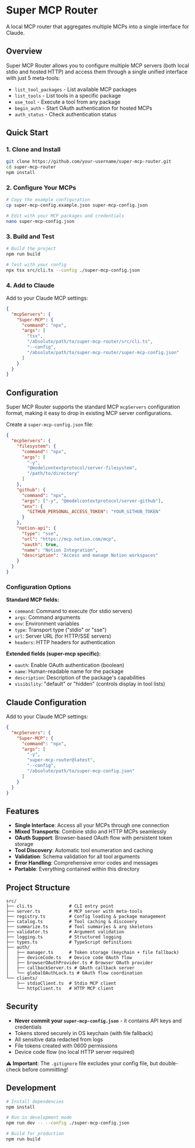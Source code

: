 # Super MCP Router

A local MCP router that aggregates multiple MCPs into a single interface for Claude.

## Overview

Super MCP Router allows you to configure multiple MCP servers (both local stdio and hosted HTTP) and access them through a single unified interface with just 5 meta-tools:

- `list_tool_packages` - List available MCP packages
- `list_tools` - List tools in a specific package  
- `use_tool` - Execute a tool from any package
- `begin_auth` - Start OAuth authentication for hosted MCPs
- `auth_status` - Check authentication status

## Quick Start

### 1. Clone and Install

```bash
git clone https://github.com/your-username/super-mcp-router.git
cd super-mcp-router
npm install
```

### 2. Configure Your MCPs

```bash
# Copy the example configuration
cp super-mcp-config.example.json super-mcp-config.json

# Edit with your MCP packages and credentials
nano super-mcp-config.json
```

### 3. Build and Test

```bash
# Build the project
npm run build

# Test with your config
npx tsx src/cli.ts --config ./super-mcp-config.json
```

### 4. Add to Claude

Add to your Claude MCP settings:

```json
{
  "mcpServers": {
    "Super-MCP": {
      "command": "npx",
      "args": [
        "tsx",
        "/absolute/path/to/super-mcp-router/src/cli.ts",
        "--config",
        "/absolute/path/to/super-mcp-router/super-mcp-config.json"
      ]
    }
  }
}
```

## Configuration

Super MCP Router supports the standard MCP `mcpServers` configuration format, making it easy to drop in existing MCP server configurations.

Create a `super-mcp-config.json` file:

```json
{
  "mcpServers": {
    "filesystem": {
      "command": "npx",
      "args": [
        "-y",
        "@modelcontextprotocol/server-filesystem",
        "/path/to/directory"
      ]
    },
    "github": {
      "command": "npx",
      "args": ["-y", "@modelcontextprotocol/server-github"],
      "env": {
        "GITHUB_PERSONAL_ACCESS_TOKEN": "YOUR_GITHUB_TOKEN"
      }
    },
    "notion-api": {
      "type": "sse",
      "url": "https://mcp.notion.com/mcp",
      "oauth": true,
      "name": "Notion Integration",
      "description": "Access and manage Notion workspaces"
    }
  }
}
```

### Configuration Options

**Standard MCP fields:**
- `command`: Command to execute (for stdio servers)
- `args`: Command arguments
- `env`: Environment variables
- `type`: Transport type ("stdio" or "sse")
- `url`: Server URL (for HTTP/SSE servers)
- `headers`: HTTP headers for authentication

**Extended fields (super-mcp specific):**
- `oauth`: Enable OAuth authentication (boolean)
- `name`: Human-readable name for the package
- `description`: Description of the package's capabilities
- `visibility`: "default" or "hidden" (controls display in tool lists)

## Claude Configuration

Add to your Claude MCP settings:

```json
{
  "mcpServers": {
    "Super-MCP": {
      "command": "npx",
      "args": [
        "-y",
        "super-mcp-router@latest", 
        "--config",
        "/absolute/path/to/super-mcp-config.json"
      ]
    }
  }
}
```

## Features

- **Single Interface**: Access all your MCPs through one connection
- **Mixed Transports**: Combine stdio and HTTP MCPs seamlessly
- **OAuth Support**: Browser-based OAuth flow with persistent token storage
- **Tool Discovery**: Automatic tool enumeration and caching
- **Validation**: Schema validation for all tool arguments
- **Error Handling**: Comprehensive error codes and messages
- **Portable**: Everything contained within this directory

## Project Structure

```
src/
├── cli.ts              # CLI entry point
├── server.ts           # MCP server with meta-tools
├── registry.ts         # Config loading & package management
├── catalog.ts          # Tool caching & discovery
├── summarize.ts        # Tool summaries & arg skeletons
├── validator.ts        # Argument validation
├── logging.ts          # Structured logging
├── types.ts            # TypeScript definitions
├── auth/
│   ├── manager.ts      # Token storage (keychain + file fallback)
│   ├── deviceCode.ts   # Device code OAuth flow
│   ├── browserOAuthProvider.ts # Browser OAuth provider
│   ├── callbackServer.ts # OAuth callback server
│   └── globalOAuthLock.ts # OAuth flow coordination
└── clients/
    ├── stdioClient.ts  # Stdio MCP client
    └── httpClient.ts   # HTTP MCP client
```

## Security

- **Never commit your `super-mcp-config.json`** - it contains API keys and credentials
- Tokens stored securely in OS keychain (with file fallback)
- All sensitive data redacted from logs
- File tokens created with 0600 permissions
- Device code flow (no local HTTP server required)

⚠️ **Important**: The `.gitignore` file excludes your config file, but double-check before committing!

## Development

```bash
# Install dependencies
npm install

# Run in development mode
npm run dev -- --config ./super-mcp-config.json

# Build for production
npm run build
```